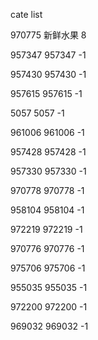 cate list

970775 新鲜水果 8

957347 957347 -1

957430 957430 -1

957615 957615 -1

5057 5057 -1

961006 961006 -1

957428 957428 -1

957330 957330 -1

970778 970778 -1

958104 958104 -1

972219 972219 -1

970776 970776 -1

975706 975706 -1

955035 955035 -1

972200 972200 -1

969032 969032 -1

